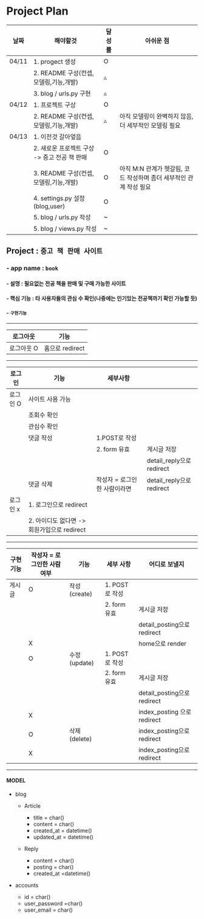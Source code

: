 # Project Plan
|날짜|해야할것|달성률|아쉬운 점|
|---|---|---|---|
|04/11|1. progect 생성|O|
||2. README 구성(컨셉,모델링,기능,개발)|▵|
||3. blog / urls.py 구현|▵|
|04/12| 1. 프로젝트 구상|O||
||2. README 구성(컨셉,모델링,기능,개발)|▵| 아직 모델링이 완벽하지 않음, 더 세부적인 모델링 필요
|04/13|1. 이전것 갈아엎음|
||2. 새로운 프로젝트 구상 -> 중고 전공 책 판매|O|
||3. README 구성(컨셉,모델링,기능,개발)|O|아직 M:N 관계가 헷갈림, 코드 작성하며 좀더 세부적인 관계 작성 필요 
||4. settings.py 설정(blog,user)|O|
||5. blog / urls.py 작성|~||
||5. blog / views.py 작성|~||



## Project : `중고 책 판매 사이트`
### - app name : `book`
#### - 설명 : 필요없는 전공 책을 판매 및 구매 가능한 사이트 
#### - 핵심 기능 : 타 사용자들의 관심 수 확인(나중에는 인기있는 전공책까기 확인 가능할 듯)
#### - `구현기능`
---
|로그아웃|기능|
|---|---|
|로그아웃 O|홈으로 redirect|
----
|로그인|기능|세부사항||
|---|---|---|---|
|로그인 O | 사이트 사용 가능
||조회수 확인
||관심수 확인
||댓글 작성|1.POST로 작성
|||2. form 유효|게시글 저장
||||detail_reply으로 redirect
||댓글 삭제|작성자 = 로그인한 사람이라면|detail_reply으로 redirect|
|로그인 x | 1. 로그인으로 redirect
||2. 아이디도 없다면 -> 회원가입으로 redirect
----

|구현기능|작성자 = 로그인한 사람 여부|기능|세부 사항|어디로 보낼지|
|---|---|---|---|---|
|게시글|O|작성(create)|1. POST로 작성
||||2. form 유효 |게시글 저장
|||||detail_posting으로 redirect
||X||| home으로 render
||O|수정(update)|1. POST로 작성
||||2. form 유효 |게시글 저장
|||||detail_posting으로 redirect
||X||| index_posting 으로 redirect
||O|삭제(delete)||index_posting으로 redirect
||X||| index_posting으로 redirect
---
#### MODEL
- blog
    - Article
        - title = char()
        - content = char()
        - created_at = datetime()
        - updated_at = datetime()

    - Reply
        - content = char()
        - posting = char()
        - created_at =datetime()


- accounts
    - id = char()
    - user_password =char()
    - user_email = char()


  
